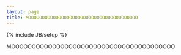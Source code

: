 ```yaml
---
layout: page
title: MOOOOOOOOOOOOOOOOOOOOOOOOOOOOOOOOOOOOOOOO
---
```

{% include JB/setup %}

MOOOOOOOOOOOOOOOOOOOOOOOOOOOOOOOOOOOOOOOO